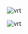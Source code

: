 
<p align="center"> <img src="https://github-readme-stats.vercel.app/api?username=sabi-31&show_icons=true&theme=synthwave" alt="vrt" /> </p>

<p align="center"> <img src="https://github-readme-stats.vercel.app/api/top-langs/?username=sabi-31&show_icons=true&layout=compact&theme=synthwave"" alt="vrt" /> </p>

<br>
</div>
